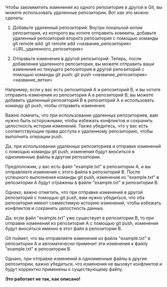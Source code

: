 Чтобы закоммитить изменения из одного репозитория в другой в Git, вы можете использовать удаленные репозитории. Вот как это можно сделать:

1. Добавьте удаленный репозиторий:
   Внутри локальной копии репозитория, из которого вы хотите отправить коммиты, добавьте удаленный репозиторий второго репозитория с помощью команды git remote add:
      git remote add <название_репозитория> <URL_удаленного_репозитория>


2. Отправьте изменения в другой репозиторий:
   Теперь, после добавления удаленного репозитория, вы можете отправить ваши изменения из текущего репозитория в другой репозиторий с помощью команды git push:
      git push <название_репозитория> <название_ветки>


Например, если у вас есть репозиторий A и репозиторий B, и вы хотите отправить изменения из репозитория A в репозиторий B, вы можете добавить удаленный репозиторий B в репозиторий A и использовать команду git push, чтобы отправить изменения.

Важно помнить, что при использовании удаленных репозиториев, вам нужно быть осторожными, чтобы избежать конфликтов и сохранить целостность истории изменений. Также убедитесь, что у вас есть соответствующие права доступа к удаленному репозиторию, чтобы выполнить операции push.





Да, при использовании удаленных репозиториев и отправке изменений с помощью команды git push, изменения будут вноситься в одноименные файлы в другом репозитории.

Предположим, у вас есть файл "example.txt" в репозитории A, и вы отправляете изменения с этого файла в репозиторий B. После успешного выполнения команды git push, изменения из "example.txt" в репозитории A будут отражены в файле "example.txt" в репозитории B.

Однако, важно отметить, что при отправке изменений в другой репозиторий с помощью git push, вам нужно убедиться, что оба репозитория имеют совместимую историю изменений, чтобы избежать конфликтов и сохранить целостность данных.





Да, если файл "example.txt" уже существует в репозитории B, то при отправке изменений из репозитория A с помощью git push, изменения будут вноситься именно в этот файл в репозитории B. 

Git поймет, что вы отправляете изменения из файла "example.txt" в репозитории A и автоматически применит эти изменения к файлу "example.txt" в репозитории B.

Однако, при отправке изменений в одноименные файлы в другие репозитории, важно убедиться, что изменения не вызовут конфликтов и будут корректно применены к существующему файлу.



**Это работает не так, как описано!**
